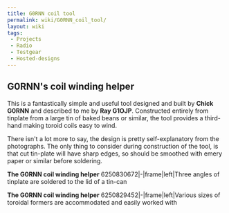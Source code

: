 ```yaml
---
title: G0RNN coil tool
permalink: wiki/G0RNN_coil_tool/
layout: wiki
tags:
 - Projects
 - Radio
 - Testgear
 - Hosted-designs
---
```


G0RNN's coil winding helper
---------------------------

This is a fantastically simple and useful tool designed and built by
**Chick G0RNN** and described to me by **Ray G1OJP**. Constructed
entirely from tinplate from a large tin of baked beans or similar, the
tool provides a third-hand making toroid coils easy to wind.

There isn't a lot more to say, the design is pretty self-explanatory
from the photographs. The only thing to consider during construction of
the tool, is that cut tin-plate will have sharp edges, so should be
smoothed with emery paper or similar before soldering.

  
  
**The G0RNN coil winding helper** <flickr>6250830672|-|frame|left|Three
angles of tinplate are soldered to the lid of a tin-can</flickr>

  
  
**The G0RNN coil winding helper**
<flickr>6250829452|-|frame|left|Various sizes of toroidal formers are
accommodated and easily worked with</flickr>
